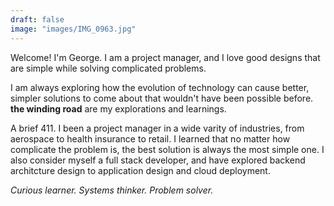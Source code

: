 ```yaml
---
draft: false 
image: "images/IMG_0963.jpg" 
---
```


Welcome! I'm George. I am a project manager, and I love good designs that are simple while solving complicated problems. 

I am always exploring how the evolution of technology can cause better, simpler solutions to come about that wouldn't have been possible before. **the winding road** are my explorations and learnings. 

A brief 411. I been a project manager in a wide varity of industries, from aerospace to health insurance to retail. I learned that no matter how complicate the problem is, the best solution is always the most simple one. I also consider myself a full stack developer, and have explored backend architcture design to application design and cloud deployment. 

*Curious learner. Systems thinker. Problem solver.*